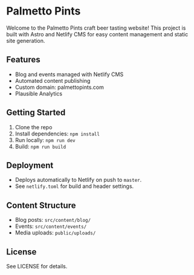 # Palmetto Pints

Welcome to the Palmetto Pints craft beer tasting website! This project is built with Astro and Netlify CMS for easy content management and static site generation.

## Features
- Blog and events managed with Netlify CMS
- Automated content publishing
- Custom domain: palmettopints.com
- Plausible Analytics

## Getting Started
1. Clone the repo
2. Install dependencies: `npm install`
3. Run locally: `npm run dev`
4. Build: `npm run build`

## Deployment
- Deploys automatically to Netlify on push to `master`.
- See `netlify.toml` for build and header settings.

## Content Structure
- Blog posts: `src/content/blog/`
- Events: `src/content/events/`
- Media uploads: `public/uploads/`

## License
See LICENSE for details.
